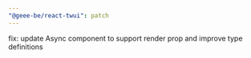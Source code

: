 ```yaml
---
"@geee-be/react-twui": patch
---
```


fix: update Async component to support render prop and improve type definitions
